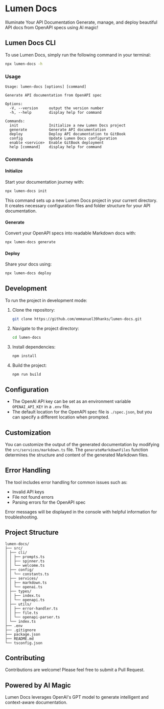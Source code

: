 # Lumen Docs

Illuminate Your API Documentation
Generate, manage, and deploy beautiful API docs from OpenAPI specs using AI magic!

## Lumen Docs CLI

To use Lumen Docs, simply run the following command in your terminal:

```bash
npx lumen-docs -h
```

### Usage

```plaintext
Usage: lumen-docs [options] [command]

Generate API documentation from OpenAPI spec

Options:
  -V, --version     output the version number
  -h, --help        display help for command

Commands:
  init              Initialize a new Lumen Docs project
  generate          Generate API documentation
  deploy            Deploy API documentation to GitBook
  config            Update Lumen Docs configuration
  enable <service>  Enable GitBook deployment
  help [command]    display help for command
```

### Commands

#### Initialize

Start your documentation journey with:

```bash
npx lumen-docs init
```

This command sets up a new Lumen Docs project in your current directory. It creates necessary configuration files and folder structure for your API documentation.

#### Generate

Convert your OpenAPI specs into readable Markdown docs with:

```bash
npx lumen-docs generate
```

#### Deploy

Share your docs using:

```bash
npx lumen-docs deploy 
```

## Development

To run the project in development mode:

1. Clone the repository:
   ```bash
   git clone https://github.com/emmanuel39hanks/lumen-docs.git
   ```

2. Navigate to the project directory:
   ```bash
   cd lumen-docs
   ```

3. Install dependencies:
   ```bash
   npm install
   ```

4. Build the project:
   ```bash
   npm run build
   ```

## Configuration

- The OpenAI API key can be set as an environment variable `OPENAI_API_KEY` in a `.env` file.
- The default location for the OpenAPI spec file is `./spec.json`, but you can specify a different location when prompted.

## Customization

You can customize the output of the generated documentation by modifying the `src/services/markdown.ts` file. The `generateMarkdownFiles` function determines the structure and content of the generated Markdown files.

## Error Handling

The tool includes error handling for common issues such as:
- Invalid API keys
- File not found errors
- Parsing errors for the OpenAPI spec

Error messages will be displayed in the console with helpful information for troubleshooting.

## Project Structure

```plaintext
lumen-docs/
├── src/
│ ├── cli/
│ │ ├── prompts.ts
│ │ ├── spinner.ts
│ │ └── welcome.ts
│ ├── config/
│ │ └── constants.ts
│ ├── services/
│ │ ├── markdown.ts
│ │ └── openai.ts
│ ├── types/
│ │ ├── index.ts
│ │ └── openapi.ts
│ ├── utils/
│ │ ├── error-handler.ts
│ │ ├── file.ts
│ │ └── openapi-parser.ts
│ └── index.ts
├── .env
├── .gitignore
├── package.json
├── README.md
└── tsconfig.json
```

## Contributing

Contributions are welcome! Please feel free to submit a Pull Request.

## Powered by AI Magic

Lumen Docs leverages OpenAI's GPT model to generate intelligent and context-aware documentation.
```

